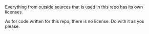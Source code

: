 Everything from outside sources that is used in this repo has its own licenses.

As for code written for this repo, there is no license. Do with it as you please.
